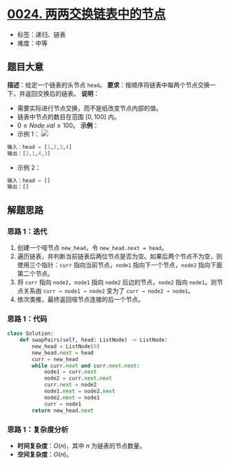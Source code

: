 # [0024. 两两交换链表中的节点](https://leetcode.cn/problems/swap-nodes-in-pairs/)
- 标签：递归、链表
- 难度：中等
## 题目大意
**描述**：给定一个链表的头节点 `head`。
**要求**：按顺序将链表中每两个节点交换一下，并返回交换后的链表。
**说明**：
- 需要实际进行节点交换，而不是纸改变节点内部的值。
- 链表中节点的数目在范围 $[0, 100]$ 内。
- $0 \le Node.val \le 100$。
**示例**：
- 示例 1：
![](https://assets.leetcode.com/uploads/2020/10/03/swap_ex1.jpg)
```python
输入：head = [1,2,3,4]
输出：[2,1,4,3]
```
- 示例 2：
```python
输入：head = []
输出：[]
```
## 解题思路
### 思路 1：迭代
1. 创建一个哑节点 `new_head`，令 `new_head.next = head`。
2. 遍历链表，并判断当前链表后两位节点是否为空。如果后两个节点不为空，则使用三个指针：`curr` 指向当前节点，`node1` 指向下一个节点，`node2` 指向下面第二个节点。
3. 将 `curr` 指向 `node2`，`node1` 指向 `node2` 后边的节点，`node2` 指向 `node1`。则节点关系由 `curr → node1 → node2` 变为了 `curr → node2 → node1`。
4. 依次类推，最终返回哑节点连接的后一个节点。
### 思路 1：代码
```python
class Solution:
    def swapPairs(self, head: ListNode) -> ListNode:
        new_head = ListNode(0)
        new_head.next = head
        curr = new_head
        while curr.next and curr.next.next:
            node1 = curr.next
            node2 = curr.next.next
            curr.next = node2
            node1.next = node2.next
            node2.next = node1
            curr = node1
        return new_head.next
```
### 思路 1：复杂度分析
- **时间复杂度**：$O(n)$，其中 $n$ 为链表的节点数量。
- **空间复杂度**：$O(n)$。